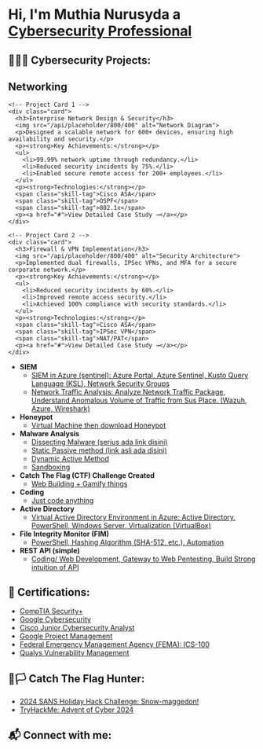 <h1>Hi, I'm Muthia Nurusyda a <a href="https://www.linkedin.com/in/joshmadakor/">Cybersecurity Professional</a></h1>

<h2>👩🏼‍💻 Cybersecurity Projects:</h2>

 <h2>Networking</h2>
  <div class="projects-container">
    
    <!-- Project Card 1 -->
    <div class="card">
      <h3>Enterprise Network Design & Security</h3>
      <img src="/api/placeholder/800/400" alt="Network Diagram">
      <p>Designed a scalable network for 600+ devices, ensuring high availability and security.</p>
      <p><strong>Key Achievements:</strong></p>
      <ul>
        <li>99.99% network uptime through redundancy.</li>
        <li>Reduced security incidents by 75%.</li>
        <li>Enabled secure remote access for 200+ employees.</li>
      </ul>
      <p><strong>Technologies:</strong></p>
      <span class="skill-tag">Cisco ASA</span>
      <span class="skill-tag">OSPF</span>
      <span class="skill-tag">802.1x</span>
      <p><a href="#">View Detailed Case Study →</a></p>
    </div>

    <!-- Project Card 2 -->
    <div class="card">
      <h3>Firewall & VPN Implementation</h3>
      <img src="/api/placeholder/800/400" alt="Security Architecture">
      <p>Implemented dual firewalls, IPSec VPNs, and MFA for a secure corporate network.</p>
      <p><strong>Key Achievements:</strong></p>
      <ul>
        <li>Reduced security incidents by 60%.</li>
        <li>Improved remote access security.</li>
        <li>Achieved 100% compliance with security standards.</li>
      </ul>
      <p><strong>Technologies:</strong></p>
      <span class="skill-tag">Cisco ASA</span>
      <span class="skill-tag">IPSec VPN</span>
      <span class="skill-tag">NAT/PAT</span>
      <p><a href="#">View Detailed Case Study →</a></p>
    </div>

  </div>

- <b>SIEM</b>
  - [SIEM in Azure (sentinel): Azure Portal, Azure Sentinel, Kusto Query Language (KSL), Network Security Groups](https://github.com/joshmadakor1/4chan-Image-Analysis-Middleware-C964)
  - [Network Traffic Analysis: Analyze Network Traffic Package, Understand Anomalous Volume of Traffic from Sus Place. (Wazuh, Azure, Wireshark)](https://github.com/joshmadakor1/Jwipe.PowerShell)
- <b>Honeypot</b>
  - [Virtual Machine then download Honeypot](https://github.com/joshmadakor1/Sentinel-Lab)
- <b>Malware Analysis</b>
  - [Dissecting Malware (serius ada link disini)](https://www.youtube.com/watch?v=tGv9jHw--DM)
  - [Static Passive method (link asli ada disini)](https://www.youtube.com/watch?v=9TEeribDUXE)
  - [Dynamic Active Method](https://github.com/joshmadakor1/Key-Logger-With-Email)
  - [Sandboxing](https://github.com/joshmadakor1/Jwipe.PowerShell)
- <b>Catch The Flag (CTF) Challenge Created</b>
  - [Web Building + Gamify things](https://github.com/joshmadakor1/Package-Delivery-Pathfinding-Algorithm)
- <b>Coding</b>
  - [Just code anything](https://github.com/joshmadakor1/Package-Delivery-Pathfinding-Algorithm)
- <b>Active Directory</b>
  - [Virtual Active Directory Environment in Azure: Active Directory, PowerShell, Windows Server, Virtualization (VirtualBox)](https://github.com/joshmadakor1/Package-Delivery-Pathfinding-Algorithm)
- <b>File Integrity Monitor (FIM)</b>
  - [PowerShell, Hashing Algorithm (SHA-512, etc.), Automation](https://github.com/joshmadakor1/Package-Delivery-Pathfinding-Algorithm)
- <b>REST API (simple)</b>
  - [Coding/ Web Development, Gateway to Web Pentesting, Build Strong intuition of API](https://github.com/joshmadakor1/Package-Delivery-Pathfinding-Algorithm)

<h2>📜 Certifications:</h2>

- [CompTIA Security+](https://www.youtube.com/watch?v=a83ASGn_V_s)
- [Google Cybersecurity](https://www.coursera.org/account/accomplishments/professional-cert/VZGTJ3EFZT35)
- [Cisco Junior Cybersecurity Analyst](https://www.credly.com/users/muthia.nurusyda)
- [Google Project Management](https://www.coursera.org/account/accomplishments/professional-cert/QJ9GXRQJ9MZR)
- [Federal Emergency Management Agency (FEMA): ICS-100](https://www.youtube.com/watch?v=E2MwRWxDBkA)
- [Qualys Vulnerability Management](https://www.youtube.com/watch?v=E2MwRWxDBkA)

<h2>🏴🏳️ Catch The Flag Hunter:</h2>

- [2024 SANS Holiday Hack Challenge: Snow-maggedon!](https://www.youtube.com/watch?v=a83ASGn_V_s)
- [TryHackMe: Advent of Cyber 2024](https://www.youtube.com/watch?v=uHy3oM7NnoU)

<h2> 📬 Connect with me:</h2>
